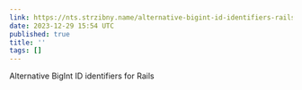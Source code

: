 ```yaml
---
link: https://nts.strzibny.name/alternative-bigint-id-identifiers-rails/
date: 2023-12-29 15:54 UTC
published: true
title: ''
tags: []
---
```


Alternative BigInt ID identifiers for Rails
